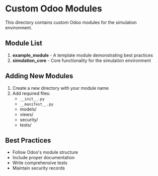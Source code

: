 # Custom Odoo Modules

This directory contains custom Odoo modules for the simulation environment.

## Module List

1. **example_module** - A template module demonstrating best practices
2. **simulation_core** - Core functionality for the simulation environment

## Adding New Modules

1. Create a new directory with your module name
2. Add required files:
   - `__init__.py`
   - `__manifest__.py`
   - models/
   - views/
   - security/
   - tests/

## Best Practices

- Follow Odoo's module structure
- Include proper documentation
- Write comprehensive tests
- Maintain security records